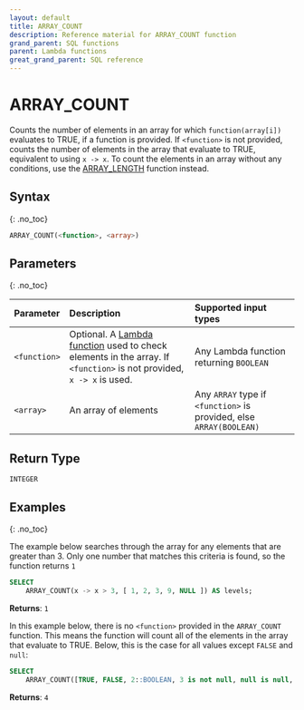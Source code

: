 ```yaml
---
layout: default
title: ARRAY_COUNT
description: Reference material for ARRAY_COUNT function
grand_parent: SQL functions
parent: Lambda functions
great_grand_parent: SQL reference
---
```



# ARRAY\_COUNT
Counts the number of elements in an array for which `function(array[i])` evaluates to TRUE, if a function is provided.
If `<function>` is not provided, counts the number of elements in the array that evaluate to TRUE, equivalent to using `x -> x`.
To count the elements in an array without any conditions, use the [ARRAY_LENGTH](../array/array-length.md) function instead.

## Syntax
{: .no_toc}

```sql
ARRAY_COUNT(<function>, <array>)
```
## Parameters
{: .no_toc}

| Parameter | Description         | Supported input types |
| :--------- | :-------------------------------------------- | :--------|
| `<function>`  | Optional. A [Lambda function](../../../Guides/working-with-semi-structured-data/working-with-arrays.md#lambda-function-general-syntax) used to check elements in the array. If `<function>` is not provided, `x -> x` is used. | Any Lambda function returning `BOOLEAN` |
| `<array>`   | An array of elements | Any `ARRAY` type if `<function>` is provided, else `ARRAY(BOOLEAN)`  |

## Return Type
`INTEGER`

## Examples
{: .no_toc}

The example below searches through the array for any elements that are greater than 3. Only one number that matches this criteria is found, so the function returns `1`

```sql
SELECT
	ARRAY_COUNT(x -> x > 3, [ 1, 2, 3, 9, NULL ]) AS levels;
```

**Returns**: `1`

In this example below, there is no `<function>` provided in the `ARRAY_COUNT` function. This means the function will count all of the elements in the array that evaluate to TRUE. Below, this is the case for all values except `FALSE` and `null`:

```sql
SELECT
	ARRAY_COUNT([TRUE, FALSE, 2::BOOLEAN, 3 is not null, null is null, null]) AS levels;
```

**Returns**: `4`
